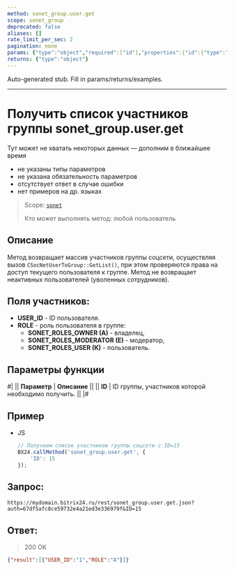 ```yaml
---
method: sonet_group.user.get
scope: sonet_group
deprecated: false
aliases: []
rate_limit_per_sec: 2
pagination: none
params: {"type":"object","required":["id"],"properties":{"id":{"type":"integer"}}}
returns: {"type":"object"}
---
```


Auto-generated stub. Fill in params/returns/examples.

---

# Получить список участников группы sonet_group.user.get



Тут может не хватать некоторых данных — дополним в ближайшее время







- не указаны типы параметров
- не указана обязательность параметров
- отсутствует ответ в случае ошибки
- нет примеров на др. языках





> Scope: [`sonet`](../../scopes/permissions.md)
>
> Кто может выполнять метод: любой пользователь

## Описание

Метод возвращает массив участников группы соцсети, осуществляя вызов `CSocNetUserToGroup::GetList()`, при этом проверяются права на доступ текущего пользователя к группе. Метод не возвращает неактивных пользователей (уволенных сотрудников).

## Поля участников:

- **USER_ID** - ID пользователя.
- **ROLE** - роль пользователя в группе:
  - **SONET_ROLES_OWNER (A)** - владелец,
  - **SONET_ROLES_MODERATOR (E)** - модератор,
  - **SONET_ROLES_USER (K)** - пользователь.

## Параметры функции

#|
|| **Параметр** | **Описание** ||
|| **ID** | ID группы, участников которой необходимо получить. ||
|#



## Пример



- JS

    ```js
    // Получаем список участников группы соцсети с ID=15
    BX24.callMethod('sonet_group.user.get', {
        'ID': 15
    });
    ```






## Запрос:

```
https://mydomain.bitrix24.ru/rest/sonet_group.user.get.json?auth=67df5afc8ce59732e4a21ed3e336979f&ID=15
```

## Ответ:

>200 OK

```json
{"result":[{"USER_ID":"1","ROLE":"A"}]}
```
